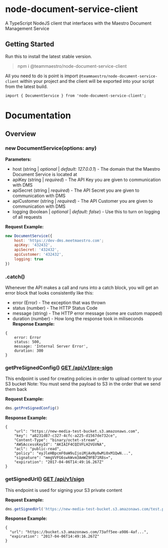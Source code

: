 # node-document-service-client
A TypeScript NodeJS client that interfaces with the Maestro Document Management Service

## Getting Started

Run this to install the latest stable version.

> npm i @teammaestro/node-document-service-client

All you need to do is point is import `@teammaestro/node-document-service-client` within your project and the client will be exported into your script from the latest build.

`import { DocumentService } from 'node-document-service-client';`

# Documentation
## Overview
### new DocumentService(options: any)
**Parameters:**
* host (string | _optional_ | _default: 127.0.0.1_) - The domain that the Maestro Document Service is located at
* apiKey (string | _required_) - The API Key you are given to communication with DMS
* apiSecret (string | _required_) - The API Secret you are given to communication with DMS
* apiCustomer (string | _required_) - The API Customer you are given to communication with DMS
* logging (boolean | _optional_ | _default: false_) - Use this to turn on logging of all requests


**Request Example:**
```javascript
new DocumentService({
    host: 'https://dev-dms.meetmaestro.com';
    apiKey: '432432',
    apiSecret: '432432',
    apiCustomer: '432432',
    logging: true
})
```

### .catch()
Whenever the API makes a call and runs into a catch block, you will get an error block that looks consistently like this:
* error (Error) - The exception that was thrown
* status (number) - The HTTP Status Code
* message (string) - The HTTP error message (some are custom mapped)
* duration (number) - How long the response took in miliseconds
**Response Example:**
```
{
    error: Error
    status: 500,
    message: 'Internal Server Error',
    duration: 300
}
```

### getPreSignedConfig() [GET /api/v1/pre-sign](https://dev-dms.meetmaestro.com:3000/#api-Signing-Pre_Sign_Url)
This endpoint is used for creating policies in order to upload content to your S3 bucket Note: You must send the payload to S3 in the order that we send them back

**Request Example:**
```javascript
dms.getPreSignedConfig()
```
**Response Example:**
```
{
    "url": "https://new-media-test-bucket.s3.amazonaws.com",
    "key": "a8231d87-c327-4cfc-a225-d1567de732ce",
    "Content-Type": "binary/octet-stream",
    "AWSAccessKeyId": "AKIAIF4CQIVFLH2VGVNA",
    "acl": "public-read",
    "policy": "eyJleHBpcmF0aW9uIjoiMjAxNy0wMi0xM1QwN...",
    "signature": "mmgVVFG6swkWvm3AmWZ9FB71R8s=",
    "expiration": "2017-04-06T14:49:16.267Z"
}
```

### getSignedUrl() [GET /api/v1/sign](https://dev-dms.meetmaestro.com:3000/#api-Signing-Sign_Url)
This endpoint is used for signing your S3 private content


**Request Example:**
```javascript
dms.getSignedUrl('https://new-media-test-bucket.s3.amazonaws.com/test.pdf')
```
**Response Example:**
```
{
  "url": "https://bucket.s3.amazonaws.com/73aff5ee-a986-4af...",
  "expiration": "2017-04-06T14:49:16.267Z"
}
```